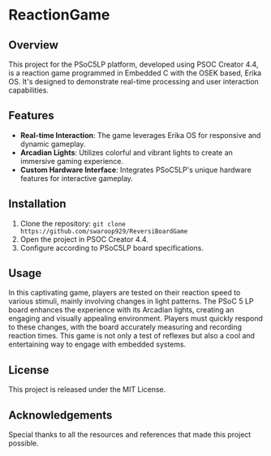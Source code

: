 # ReactionGame

## Overview
This project for the PSoC5LP platform, developed using PSOC Creator 4.4, is a reaction game programmed in Embedded C with the OSEK based, Erika OS. It's designed to demonstrate real-time processing and user interaction capabilities.

## Features
- **Real-time Interaction**: The game leverages Erika OS for responsive and dynamic gameplay.
- **Arcadian Lights**: Utilizes colorful and vibrant lights to create an immersive gaming experience.
- **Custom Hardware Interface**: Integrates PSoC5LP's unique hardware features for interactive gameplay.

## Installation
1. Clone the repository: `git clone https://github.com/swaroop929/ReversiBoardGame`
2. Open the project in PSOC Creator 4.4.
3. Configure according to PSoC5LP board specifications.

## Usage
In this captivating game, players are tested on their reaction speed to various stimuli, mainly involving changes in light patterns. The PSoC 5 LP board enhances the experience with its Arcadian lights, creating an engaging and visually appealing environment. Players must quickly respond to these changes, with the board accurately measuring and recording reaction times. This game is not only a test of reflexes but also a cool and entertaining way to engage with embedded systems.

## License
This project is released under the MIT License.

## Acknowledgements
Special thanks to all the resources and references that made this project possible.

